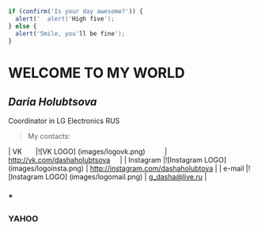 ```javascript
if (confirm('Is your day awesome?')) {
  alert('  alert('High five');
} else {    
  alert('Smile, you'll be fine');
}
```
# WELCOME TO MY WORLD

## *Daria Holubtsova*
Coordinator in LG Electronics RUS

> My contacts:

| VK        |![VK LOGO] (images/logovk.png)           | <http://vk.com/dashaholubtsova>       |
| Instagram |![Instagram LOGO] (images/logoinsta.png) | <http://instagram.com/dashaholubtova> |
| e-mail    |![Instagram LOGO] (images/logomail.png)  | <g_dasha@live.ru>                     |

### *
### __YAHOO__ 
                              

